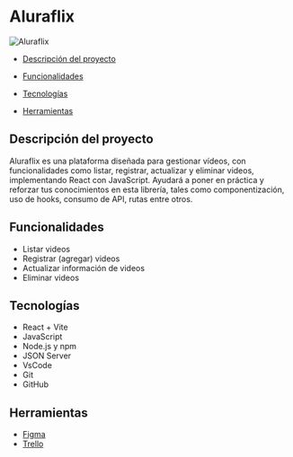 # Aluraflix 
![Aluraflix](https://i.imgur.com/maZJist.png)

* [Descripción del proyecto](#descripción-del-proyecto)

* [Funcionalidades](#Funcionalidades)

* [Tecnologías](#Tecnologías)

* [Herramientas](#Herramientas)




## Descripción del proyecto
Aluraflix es una plataforma diseñada para gestionar vídeos, con funcionalidades como listar, registrar, actualizar y eliminar videos, implementando React con JavaScript. Ayudará a poner en práctica y reforzar tus conocimientos en esta librería, tales como componentización, uso de hooks, consumo de API, rutas entre otros.


## Funcionalidades

- Listar videos
- Registrar (agregar) videos
- Actualizar información de videos
- Eliminar videos


## Tecnologías
* React + Vite
* JavaScript
* Node.js y npm 
* JSON Server
* VsCode
* Git
* GitHub


## Herramientas
* [Figma](https://www.figma.com/design/fq7mKIvvVXYylv8eti3hjm/New-AluraFlix---ESP?node-id=1-106&t=HWLfNcrrMRgRcBBC-0)
* [Trello](https://trello.com/b/Jhx8m2Rq/new-aluraflix-esp)



